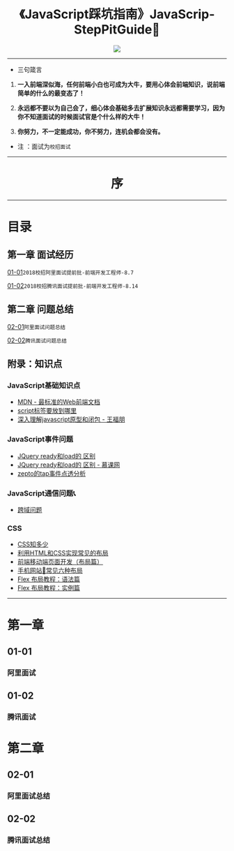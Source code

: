 
<h1 align="center">《JavaScript踩坑指南》JavaScrip-StepPitGuide📖</h1>
<p align="center"><img src="http://www.kejiganhuo.tech/wp-content/uploads/2017/03/cropped-319907-106.jpg" /></p>

---

* 三句箴言

1. **一入前端深似海，任何前端小白也可成为大牛，要用心体会前端知识，说前端简单的什么的最变态了！**

2. **永远都不要以为自己会了，细心体会基础多去扩展知识永远都需要学习，因为你不知道面试的时候面试官是个什么样的大牛！**

3. **你努力，不一定能成功，你不努力，连机会都会没有。**

* 注 ：面试为`校招面试`
---

<h1 align="center">序</h1>

---

# 目录

## 第一章 面试经历

[01-01]()`2018校招阿里面试提前批-前端开发工程师-8.7`

[01-02]()`2018校招腾讯面试提前批-前端开发工程师-8.14`

## 第二章 问题总结

[02-01]()`阿里面试问题总结`

[02-02]()`腾讯面试问题总结`


## 附录：知识点

### JavaScript基础知识点

* [MDN - 最标准的Web前端文档](https://developer.mozilla.org/zh-CN/)
* [script标签要放到哪里](http://blog.csdn.net/ybdesire/article/details/49284699)
* [深入理解javascript原型和闭包 - 王福朋](http://www.cnblogs.com/wangfupeng1988/p/4001284.html)

### JavaScript事件问题

* [JQuery ready和load的 区别](http://blog.csdn.net/u010555110/article/details/51861054)
* [JQuery ready和load的 区别 - 慕课网](http://www.imooc.com/code/3253)
* [zepto的tap事件点透分析](http://smile-leaf-language.github.io/2016/02/02/zepto-tap/)

### JavaScript通信问题📞

* [跨域问题](http://blog.csdn.net/joyhen/article/details/21631833)

### CSS

* [CSS知多少](http://www.cnblogs.com/wangfupeng1988/p/4325007.html)
* [利用HTML和CSS实现常见的布局](https://segmentfault.com/a/1190000003931851)
* [前端移动端页面开发（布局篇）](http://www.xiaoxiangzi.com/Programme/CSS/4298.html)
* [手机网站📱常见六种布局](http://www.qdfuns.com/notes/17640/934ef9a496386a5243b449cdf3faceea:storey-3.html)
* [Flex 布局教程：语法篇](http://www.ruanyifeng.com/blog/2015/07/flex-grammar.html)
* [Flex 布局教程：实例篇](http://www.ruanyifeng.com/blog/2015/07/flex-examples.html)

---

# 第一章

## 01-01
### 阿里面试

## 01-02
### 腾讯面试

# 第二章

## 02-01
### 阿里面试总结

## 02-02
### 腾讯面试总结
